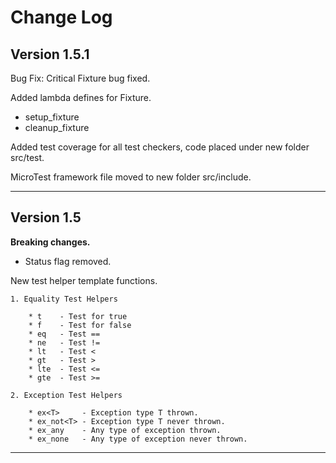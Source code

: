 # Change Log

## Version 1.5.1

Bug Fix: Critical Fixture bug fixed.

Added lambda defines for Fixture.

* setup_fixture
* cleanup_fixture

Added test coverage for all test checkers, code placed under new folder src/test.

MicroTest framework file moved to new folder src/include.

---
## Version 1.5

**Breaking changes.**

* Status flag removed.

New test helper template functions.

```
1. Equality Test Helpers

    * t    - Test for true
    * f    - Test for false
    * eq   - Test ==
    * ne   - Test !=
    * lt   - Test <
    * gt   - Test >
    * lte  - Test <=
    * gte  - Test >=

2. Exception Test Helpers

    * ex<T>     - Exception type T thrown.
    * ex_not<T> - Exception type T never thrown.
    * ex_any    - Any type of exception thrown.
    * ex_none   - Any type of exception never thrown.
```

---
